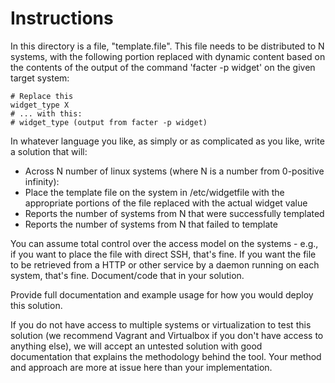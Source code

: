 Instructions
============

In this directory is a file, "template.file". This file needs to be distributed to N systems, with the following portion replaced with dynamic content based on the contents of the output of the command 'facter -p widget' on the given target system:

    # Replace this
    widget_type X
    # ... with this:
    # widget_type (output from facter -p widget)

In whatever language you like, as simply or as complicated as you like, write a solution that will:

* Across N number of linux systems (where N is a number from 0-positive infinity):
 * Place the template file on the system in /etc/widgetfile with the appropriate portions of the file replaced with the actual widget value
* Reports the number of systems from N that were successfully templated
* Reports the number of systems from N that failed to template

You can assume total control over the access model on the systems - e.g., if you want to place the file with direct SSH, that's fine. If you want the file to be retrieved from a HTTP or other service by a daemon running on each system, that's fine. Document/code that in your solution.

Provide full documentation and example usage for how you would deploy this solution.

If you do not have access to multiple systems or virtualization to test this solution (we recommend Vagrant and Virtualbox if you don't have access to anything else), we will accept an untested solution with good documentation that explains the methodology behind the tool. Your method and approach are more at issue here than your implementation.
